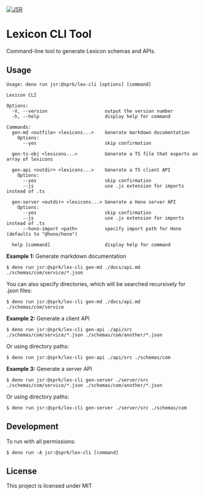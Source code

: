 [![JSR](https://jsr.io/badges/@sprk/lex-cli)](https://jsr.io/@sprk/lex-cli)

# Lexicon CLI Tool

Command-line tool to generate Lexicon schemas and APIs.

## Usage

```
Usage: deno run jsr:@sprk/lex-cli [options] [command]

Lexicon CLI

Options:
  -V, --version                     output the version number
  -h, --help                        display help for command

Commands:
  gen-md <outfile> <lexicons...>    Generate markdown documentation
    Options:
      --yes                         skip confirmation

  gen-ts-obj <lexicons...>          Generate a TS file that exports an array of lexicons

  gen-api <outdir> <lexicons...>    Generate a TS client API
    Options:
      --yes                         skip confirmation
      --js                          use .js extension for imports instead of .ts

  gen-server <outdir> <lexicons...> Generate a Hono server API
    Options:
      --yes                         skip confirmation
      --js                          use .js extension for imports instead of .ts
      --hono-import <path>          specify import path for Hono (defaults to "@hono/hono")

  help [command]                    display help for command
```

**Example 1:** Generate markdown documentation

```
$ deno run jsr:@sprk/lex-cli gen-md ./docs/api.md ./schemas/com/service/*.json
```

You can also specify directories, which will be searched recursively for .json
files:

```
$ deno run jsr:@sprk/lex-cli gen-md ./docs/api.md ./schemas/com/service
```

**Example 2:** Generate a client API

```
$ deno run jsr:@sprk/lex-cli gen-api ./api/src ./schemas/com/service/*.json ./schemas/com/another/*.json
```

Or using directory paths:

```
$ deno run jsr:@sprk/lex-cli gen-api ./api/src ./schemas/com
```

**Example 3:** Generate a server API

```
$ deno run jsr:@sprk/lex-cli gen-server ./server/src ./schemas/com/service/*.json ./schemas/com/another/*.json
```

Or using directory paths:

```
$ deno run jsr:@sprk/lex-cli gen-server ./server/src ./schemas/com
```

## Development

To run with all permissions:

```
$ deno run -A jsr:@sprk/lex-cli [command]
```

## License

This project is licensed under MIT

